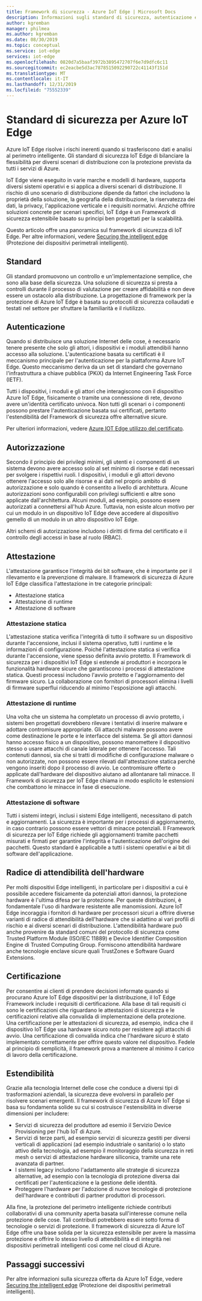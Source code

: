 ```yaml
---
title: Framework di sicurezza - Azure IoT Edge | Microsoft Docs
description: Informazioni sugli standard di sicurezza, autenticazione e autorizzazione che sono stati usati per sviluppare Azure IoT Edge e che devono essere tenuti in considerazione durante la progettazione della soluzione
author: kgremban
manager: philmea
ms.author: kgremban
ms.date: 08/30/2019
ms.topic: conceptual
ms.service: iot-edge
services: iot-edge
ms.openlocfilehash: 0820d7a5baaf3972b3895472707f6e7d9dfc6c11
ms.sourcegitcommit: ec2eacbe5d3ac7878515092290722c41143f151d
ms.translationtype: MT
ms.contentlocale: it-IT
ms.lasthandoff: 12/31/2019
ms.locfileid: "75552339"
---
```

# <a name="security-standards-for-azure-iot-edge"></a>Standard di sicurezza per Azure IoT Edge

Azure IoT Edge risolve i rischi inerenti quando si trasferiscono dati e analisi al perimetro intelligente. Gli standard di sicurezza IoT Edge di bilanciare la flessibilità per diversi scenari di distribuzione con la protezione prevista da tutti i servizi di Azure. 

IoT Edge viene eseguito in varie marche e modelli di hardware, supporta diversi sistemi operativi e si applica a diversi scenari di distribuzione. Il rischio di uno scenario di distribuzione dipende da fattori che includono la proprietà della soluzione, la geografia della distribuzione, la riservatezza dei dati, la privacy, l'applicazione verticale e i requisiti normativi. Anziché offrire soluzioni concrete per scenari specifici, IoT Edge è un Framework di sicurezza estensibile basato su principi ben progettati per la scalabilità. 
 
Questo articolo offre una panoramica sul framework di sicurezza di IoT Edge. Per altre informazioni, vedere [Securing the intelligent edge](https://azure.microsoft.com/blog/securing-the-intelligent-edge/) (Protezione dei dispositivi perimetrali intelligenti).

## <a name="standards"></a>Standard

Gli standard promuovono un controllo e un'implementazione semplice, che sono alla base della sicurezza. Una soluzione di sicurezza si presta a controlli durante il processo di valutazione per creare affidabilità e non deve essere un ostacolo alla distribuzione. La progettazione di framework per la protezione di Azure IoT Edge è basata su protocolli di sicurezza collaudati e testati nel settore per sfruttare la familiarità e il riutilizzo. 

## <a name="authentication"></a>Autenticazione

Quando si distribuisce una soluzione Internet delle cose, è necessario tenere presente che solo gli attori, i dispositivi e i moduli attendibili hanno accesso alla soluzione. L'autenticazione basata su certificati è il meccanismo principale per l'autenticazione per la piattaforma Azure IoT Edge. Questo meccanismo deriva da un set di standard che governano l'infrastruttura a chiave pubblica (PKiX) da Internet Engineering Task Force (IETF).     

Tutti i dispositivi, i moduli e gli attori che interagiscono con il dispositivo Azure IoT Edge, fisicamente o tramite una connessione di rete, devono avere un'identità certificato univoca. Non tutti gli scenari o i componenti possono prestare l'autenticazione basata sui certificati, pertanto l'estendibilità del Framework di sicurezza offre alternative sicure. 

Per ulteriori informazioni, vedere [Azure IOT Edge utilizzo del certificato](iot-edge-certs.md).

## <a name="authorization"></a>Autorizzazione

Secondo il principio dei privilegi minimi, gli utenti e i componenti di un sistema devono avere accesso solo al set minimo di risorse e dati necessari per svolgere i rispettivi ruoli. I dispositivi, i moduli e gli attori devono ottenere l'accesso solo alle risorse e ai dati nel proprio ambito di autorizzazione e solo quando è consentito a livello di architettura. Alcune autorizzazioni sono configurabili con privilegi sufficienti e altre sono applicate dall'architettura. Alcuni moduli, ad esempio, possono essere autorizzati a connettersi all'hub Azure. Tuttavia, non esiste alcun motivo per cui un modulo in un dispositivo IoT Edge deve accedere al dispositivo gemello di un modulo in un altro dispositivo IoT Edge.

Altri schemi di autorizzazione includono i diritti di firma del certificato e il controllo degli accessi in base al ruolo (RBAC). 

## <a name="attestation"></a>Attestazione

L'attestazione garantisce l'integrità dei bit software, che è importante per il rilevamento e la prevenzione di malware. Il framework di sicurezza di Azure IoT Edge classifica l'attestazione in tre categorie principali:

* Attestazione statica
* Attestazione di runtime
* Attestazione di software

### <a name="static-attestation"></a>Attestazione statica

L'attestazione statica verifica l'integrità di tutto il software su un dispositivo durante l'accensione, inclusi il sistema operativo, tutti i runtime e le informazioni di configurazione. Poiché l'attestazione statica si verifica durante l'accensione, viene spesso definita avvio protetto. Il Framework di sicurezza per i dispositivi IoT Edge si estende ai produttori e incorpora le funzionalità hardware sicure che garantiscono i processi di attestazione statica. Questi processi includono l'avvio protetto e l'aggiornamento del firmware sicuro. La collaborazione con fornitori di processori elimina i livelli di firmware superflui riducendo al minimo l'esposizione agli attacchi. 

### <a name="runtime-attestation"></a>Attestazione di runtime

Una volta che un sistema ha completato un processo di avvio protetto, i sistemi ben progettati dovrebbero rilevare i tentativi di inserire malware e adottare contromisure appropriate. Gli attacchi malware possono avere come destinazione le porte e le interfacce del sistema. Se gli attori dannosi hanno accesso fisico a un dispositivo, possono manomettere il dispositivo stesso o usare attacchi di canale laterale per ottenere l'accesso. Tali contenuti dannosi, sia che si tratti di modifiche di configurazione malware o non autorizzate, non possono essere rilevati dall'attestazione statica perché vengono inseriti dopo il processo di avvio. Le contromisure offerte o applicate dall'hardware del dispositivo aiutano ad allontanare tali minacce. Il Framework di sicurezza per IoT Edge chiama in modo esplicito le estensioni che combattono le minacce in fase di esecuzione.  

### <a name="software-attestation"></a>Attestazione di software

Tutti i sistemi integri, inclusi i sistemi Edge intelligenti, necessitano di patch e aggiornamenti. La sicurezza è importante per i processi di aggiornamento, in caso contrario possono essere vettori di minacce potenziali. Il Framework di sicurezza per IoT Edge richiede gli aggiornamenti tramite pacchetti misurati e firmati per garantire l'integrità e l'autenticazione dell'origine dei pacchetti. Questo standard è applicabile a tutti i sistemi operativi e ai bit di software dell'applicazione. 

## <a name="hardware-root-of-trust"></a>Radice di attendibilità dell'hardware

Per molti dispositivi Edge intelligenti, in particolare per i dispositivi a cui è possibile accedere fisicamente da potenziali attori dannosi, la protezione hardware è l'ultima difesa per la protezione. Per queste distribuzioni, è fondamentale l'uso di hardware resistente alle manomissioni. Azure IoT Edge incoraggia i fornitori di hardware per processori sicuri a offrire diverse varianti di radice di attendibilità dell'hardware che si adattino ai vari profili di rischio e ai diversi scenari di distribuzione. L'attendibilità hardware può anche provenire da standard comuni del protocollo di sicurezza come Trusted Platform Module (ISO/IEC 11889) e Device Identifier Composition Engine di Trusted Computing Group. Forniscono attendibilità hardware anche tecnologie enclave sicure quali TrustZones e Software Guard Extensions. 

## <a name="certification"></a>Certificazione

Per consentire ai clienti di prendere decisioni informate quando si procurano Azure IoT Edge dispositivi per la distribuzione, il IoT Edge Framework include i requisiti di certificazione. Alla base di tali requisiti ci sono le certificazioni che riguardano le attestazioni di sicurezza e le certificazioni relative alla convalida di implementazione della protezione. Una certificazione per le attestazioni di sicurezza, ad esempio, indica che il dispositivo IoT Edge usa hardware sicuro noto per resistere agli attacchi di avvio. Una certificazione di convalida indica che l'hardware sicuro è stato implementato correttamente per offrire questo valore nel dispositivo. Fedele al principio di semplicità, il framework prova a mantenere al minimo il carico di lavoro della certificazione.   

## <a name="extensibility"></a>Estendibilità

Grazie alla tecnologia Internet delle cose che conduce a diversi tipi di trasformazioni aziendali, la sicurezza deve evolversi in parallelo per risolvere scenari emergenti. Il framework di sicurezza di Azure IoT Edge si basa su fondamenta solide su cui si costruisce l'estensibilità in diverse dimensioni per includere: 

* Servizi di sicurezza del produttore ad esemio il Servizio Device Provisioning per l'hub IoT di Azure.
* Servizi di terze parti, ad esempio servizi di sicurezza gestiti per diversi verticali di applicazioni (ad esempio industriale o sanitario) o lo stato attivo della tecnologia, ad esempio il monitoraggio della sicurezza in reti mesh o servizi di attestazione hardware siliconica, tramite una rete avanzata di partner.
* I sistemi legacy includono l'adattamento alle strategie di sicurezza alternative, ad esempio con la tecnologia di protezione diversa dai certificati per l'autenticazione e la gestione delle identità.
* Proteggere l'hardware per l'adozione di nuove tecnologie di protezione dell'hardware e contributi di partner produttori di processori.

Alla fine, la protezione del perimetro intelligente richiede contributi collaborativi di una community aperta basata sull'interesse comune nella protezione delle cose. Tali contributi potrebbero essere sotto forma di tecnologie o servizi di protezione. Il framework di sicurezza di Azure IoT Edge offre una base solida per la sicurezza estensibile per avere la massima protezione e offrire lo stesso livello di attendibilità e di integrità nei dispositivi perimetrali intelligenti così come nel cloud di Azure.  

## <a name="next-steps"></a>Passaggi successivi

Per altre informazioni sulla sicurezza offerta da Azure IoT Edge, vedere [Securing the intelligent edge](https://azure.microsoft.com/blog/securing-the-intelligent-edge/) (Protezione dei dispositivi perimetrali intelligenti).
